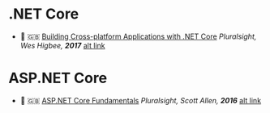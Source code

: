 # .NET Core

- :movie_camera: :uk: [Building Cross-platform Applications with .NET Core](https://www.pluralsight.com/courses/dotnet-core-building-cross-platform-applications) *Pluralsight, Wes Higbee, **2017*** [alt link](http://rutracker.org/forum/viewtopic.php?t=5380254)

# ASP.NET Core

- :movie_camera: :uk: [ASP.NET Core Fundamentals](https://www.pluralsight.com/courses/aspdotnet-core-fundamentals) *Pluralsight, Scott Allen, **2016*** [alt link](http://rutracker.org/forum/viewtopic.php?t=5319624)
